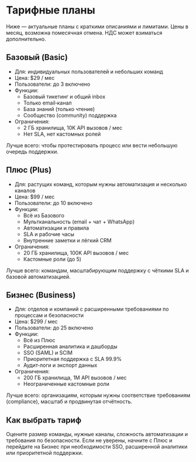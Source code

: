 # Тарифные планы

Ниже — актуальные планы с краткими описаниями и лимитами. Цены в месяц, возможна помесячная отмена. НДС может взиматься дополнительно.

## Базовый (Basic)

- Для: индивидуальных пользователей и небольших команд
- Цена: $29 / мес
- Пользователи: до 3 включено
- Функции:
  - Базовый тикетинг и общий inbox
  - Только email‑канал
  - База знаний (только чтение)
  - Сообщество (community) поддержка
- Ограничения:
  - 2 ГБ хранилища, 10K API вызовов / мес
  - Нет SLA, нет кастомных ролей

Лучше всего: чтобы протестировать процесс или вести небольшую очередь поддержки.

## Плюс (Plus)

- Для: растущих команд, которым нужны автоматизация и несколько каналов
- Цена: $99 / мес
- Пользователи: до 10 включено
- Функции:
  - Всё из Базового
  - Мультканальность (email + чат + WhatsApp)
  - Автоматизации и правила
  - SLA и рабочие часы
  - Внутренние заметки и лёгкий CRM
- Ограничения:
  - 20 ГБ хранилища, 100K API вызовов / мес
  - Кастомные роли (до 5)

Лучше всего: командам, масштабирующим поддержку с чёткими SLA и базовой автоматизацией.

## Бизнес (Business)

- Для: отделов и компаний с расширенными требованиями по процессам и безопасности
- Цена: $299 / мес
- Пользователи: до 25 включено
- Функции:
  - Всё из Плюс
  - Расширенная аналитика и дашборды
  - SSO (SAML) и SCIM
  - Приоритетная поддержка с SLA 99.9%
  - Аудит‑логи и экспорт данных
- Ограничения:
  - 200 ГБ хранилища, 1M API вызовов / мес
  - Неограниченные кастомные роли

Лучше всего: организациям, которым нужны соответствие требованиям (compliance), масштаб и продвинутая отчётность.

## Как выбрать тариф

Оцените размер команды, нужные каналы, сложность автоматизации и требования по безопасности. Если не уверены, начните с Плюс и перейдите на Бизнес при необходимости SSO, расширенной аналитики или приоритетной поддержки.
